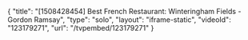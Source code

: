 {
    "title": "[1508428454] Best French Restaurant: Winteringham Fields - Gordon Ramsay",
    "type": "solo",
    "layout": "iframe-static",
    "videoId": "123179271",
    "url": "\/tvpembed\/123179271"
}